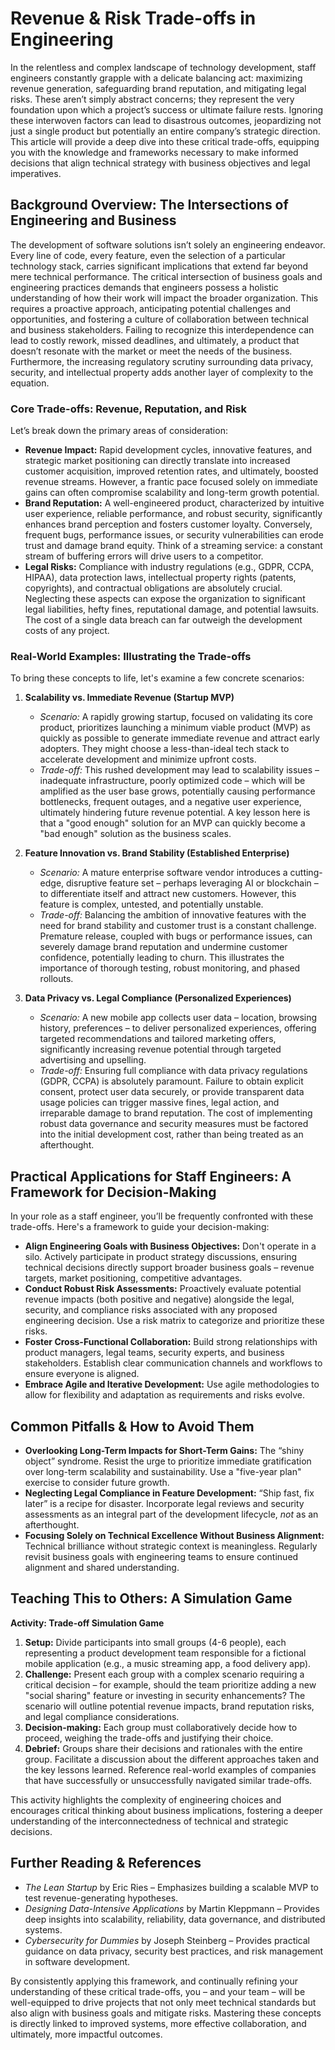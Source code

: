 # Revenue & Risk Trade-offs in Engineering

In the relentless and complex landscape of technology development, staff engineers constantly grapple with a delicate balancing act: maximizing revenue generation, safeguarding brand reputation, and mitigating legal risks. These aren’t simply abstract concerns; they represent the very foundation upon which a project’s success or ultimate failure rests. Ignoring these interwoven factors can lead to disastrous outcomes, jeopardizing not just a single product but potentially an entire company’s strategic direction. This article will provide a deep dive into these critical trade-offs, equipping you with the knowledge and frameworks necessary to make informed decisions that align technical strategy with business objectives and legal imperatives.

## Background Overview: The Intersections of Engineering and Business

The development of software solutions isn’t solely an engineering endeavor. Every line of code, every feature, even the selection of a particular technology stack, carries significant implications that extend far beyond mere technical performance. The critical intersection of business goals and engineering practices demands that engineers possess a holistic understanding of how their work will impact the broader organization. This requires a proactive approach, anticipating potential challenges and opportunities, and fostering a culture of collaboration between technical and business stakeholders. Failing to recognize this interdependence can lead to costly rework, missed deadlines, and ultimately, a product that doesn’t resonate with the market or meet the needs of the business. Furthermore, the increasing regulatory scrutiny surrounding data privacy, security, and intellectual property adds another layer of complexity to the equation.

### Core Trade-offs: Revenue, Reputation, and Risk

Let’s break down the primary areas of consideration:

- **Revenue Impact:** Rapid development cycles, innovative features, and strategic market positioning can directly translate into increased customer acquisition, improved retention rates, and ultimately, boosted revenue streams. However, a frantic pace focused solely on immediate gains can often compromise scalability and long-term growth potential.
- **Brand Reputation:** A well-engineered product, characterized by intuitive user experience, reliable performance, and robust security, significantly enhances brand perception and fosters customer loyalty. Conversely, frequent bugs, performance issues, or security vulnerabilities can erode trust and damage brand equity. Think of a streaming service: a constant stream of buffering errors will drive users to a competitor.
- **Legal Risks:** Compliance with industry regulations (e.g., GDPR, CCPA, HIPAA), data protection laws, intellectual property rights (patents, copyrights), and contractual obligations are absolutely crucial. Neglecting these aspects can expose the organization to significant legal liabilities, hefty fines, reputational damage, and potential lawsuits. The cost of a single data breach can far outweigh the development costs of any project.

### Real-World Examples: Illustrating the Trade-offs

To bring these concepts to life, let's examine a few concrete scenarios:

1.  **Scalability vs. Immediate Revenue (Startup MVP)**

    - _Scenario:_ A rapidly growing startup, focused on validating its core product, prioritizes launching a minimum viable product (MVP) as quickly as possible to generate immediate revenue and attract early adopters. They might choose a less-than-ideal tech stack to accelerate development and minimize upfront costs.
    - _Trade-off:_ This rushed development may lead to scalability issues – inadequate infrastructure, poorly optimized code – which will be amplified as the user base grows, potentially causing performance bottlenecks, frequent outages, and a negative user experience, ultimately hindering future revenue potential. A key lesson here is that a "good enough" solution for an MVP can quickly become a "bad enough" solution as the business scales.

2.  **Feature Innovation vs. Brand Stability (Established Enterprise)**

    - _Scenario:_ A mature enterprise software vendor introduces a cutting-edge, disruptive feature set – perhaps leveraging AI or blockchain – to differentiate itself and attract new customers. However, this feature is complex, untested, and potentially unstable.
    - _Trade-off:_ Balancing the ambition of innovative features with the need for brand stability and customer trust is a constant challenge. Premature release, coupled with bugs or performance issues, can severely damage brand reputation and undermine customer confidence, potentially leading to churn. This illustrates the importance of thorough testing, robust monitoring, and phased rollouts.

3.  **Data Privacy vs. Legal Compliance (Personalized Experiences)**
    - _Scenario:_ A new mobile app collects user data – location, browsing history, preferences – to deliver personalized experiences, offering targeted recommendations and tailored marketing offers, significantly increasing revenue potential through targeted advertising and upselling.
    - _Trade-off:_ Ensuring full compliance with data privacy regulations (GDPR, CCPA) is absolutely paramount. Failure to obtain explicit consent, protect user data securely, or provide transparent data usage policies can trigger massive fines, legal action, and irreparable damage to brand reputation. The cost of implementing robust data governance and security measures must be factored into the initial development cost, rather than being treated as an afterthought.

## Practical Applications for Staff Engineers: A Framework for Decision-Making

In your role as a staff engineer, you’ll be frequently confronted with these trade-offs. Here's a framework to guide your decision-making:

- **Align Engineering Goals with Business Objectives:** Don't operate in a silo. Actively participate in product strategy discussions, ensuring technical decisions directly support broader business goals – revenue targets, market positioning, competitive advantages.
- **Conduct Robust Risk Assessments:** Proactively evaluate potential revenue impacts (both positive and negative) alongside the legal, security, and compliance risks associated with any proposed engineering decision. Use a risk matrix to categorize and prioritize these risks.
- **Foster Cross-Functional Collaboration:** Build strong relationships with product managers, legal teams, security experts, and business stakeholders. Establish clear communication channels and workflows to ensure everyone is aligned.
- **Embrace Agile and Iterative Development:** Use agile methodologies to allow for flexibility and adaptation as requirements and risks evolve.

## Common Pitfalls & How to Avoid Them

- **Overlooking Long-Term Impacts for Short-Term Gains:** The “shiny object” syndrome. Resist the urge to prioritize immediate gratification over long-term scalability and sustainability. Use a "five-year plan" exercise to consider future growth.
- **Neglecting Legal Compliance in Feature Development:** “Ship fast, fix later” is a recipe for disaster. Incorporate legal reviews and security assessments as an integral part of the development lifecycle, _not_ as an afterthought.
- **Focusing Solely on Technical Excellence Without Business Alignment:** Technical brilliance without strategic context is meaningless. Regularly revisit business goals with engineering teams to ensure continued alignment and shared understanding.

## Teaching This to Others: A Simulation Game

**Activity: Trade-off Simulation Game**

1.  **Setup:** Divide participants into small groups (4-6 people), each representing a product development team responsible for a fictional mobile application (e.g., a music streaming app, a food delivery app).
2.  **Challenge:** Present each group with a complex scenario requiring a critical decision – for example, should the team prioritize adding a new "social sharing" feature or investing in security enhancements? The scenario will outline potential revenue impacts, brand reputation risks, and legal compliance considerations.
3.  **Decision-making:** Each group must collaboratively decide how to proceed, weighing the trade-offs and justifying their choice.
4.  **Debrief:** Groups share their decisions and rationales with the entire group. Facilitate a discussion about the different approaches taken and the key lessons learned. Reference real-world examples of companies that have successfully or unsuccessfully navigated similar trade-offs.

This activity highlights the complexity of engineering choices and encourages critical thinking about business implications, fostering a deeper understanding of the interconnectedness of technical and strategic decisions.

## Further Reading & References

- _The Lean Startup_ by Eric Ries – Emphasizes building a scalable MVP to test revenue-generating hypotheses.
- _Designing Data-Intensive Applications_ by Martin Kleppmann – Provides deep insights into scalability, reliability, data governance, and distributed systems.
- _Cybersecurity for Dummies_ by Joseph Steinberg – Provides practical guidance on data privacy, security best practices, and risk management in software development.

By consistently applying this framework, and continually refining your understanding of these critical trade-offs, you – and your team – will be well-equipped to drive projects that not only meet technical standards but also align with business goals and mitigate risks. Mastering these concepts is directly linked to improved systems, more effective collaboration, and ultimately, more impactful outcomes.

